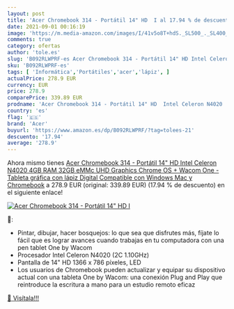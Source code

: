 ```yaml
---
layout: post
title: 'Acer Chromebook 314 - Portátil 14" HD  I al 17.94 % de descuento'
date: 2021-09-01 00:16:19
image: 'https://m.media-amazon.com/images/I/41v5o8T+hdS._SL500_._SL400_.jpg'
comments: true
category: ofertas
author: 'tole.es'
slug: 'B092RLWPRF-es Acer Chromebook 314 - Portátil 14" HD Intel Celeron N4020...'
sku: 'B092RLWPRF-es'
tags: [ 'Informática','Portátiles','acer','lápiz', ]
actualPrice: 278.9 EUR
currency: EUR
price: 278.9
comparePrice: 339.89 EUR
prodname: 'Acer Chromebook 314 - Portátil 14" HD  Intel Celeron N4020  4GB RAM  32GB eMMc  UHD Graphics  Chrome OS  + Wacom One - Tableta gráfica con lápiz Digital  Compatible con Windows  Mac y Chromebook'
country: 'es'
flag: '🇪🇸'
brand: 'Acer'
buyurl: 'https://www.amazon.es/dp/B092RLWPRF/?tag=tolees-21'
descuento: '17.94'
average: '278.9'
---
```


Ahora mismo tienes [Acer Chromebook 314 - Portátil 14" HD  Intel Celeron N4020  4GB RAM  32GB eMMc  UHD Graphics  Chrome OS  + Wacom One - Tableta gráfica con lápiz Digital  Compatible con Windows  Mac y Chromebook](https://www.amazon.es/dp/B092RLWPRF/?tag=tolees-21) a 278.9 EUR (original: 339.89 EUR) (17.94 %  de descuento) en el siguiente enlace!

[![Acer Chromebook 314 - Portátil 14" HD  I](https://m.media-amazon.com/images/I/41v5o8T+hdS._SL500_._SL400_.jpg)](https://www.amazon.es/dp/B092RLWPRF/?tag=tolees-21)

🔎:

- Pintar, dibujar, hacer bosquejos: lo que sea que disfrutes más, fíjate lo fácil que es lograr avances cuando trabajas en tu computadora con una pen tablet One by Wacom
- Procesador Intel Celeron N4020 (2C 1.10GHz)
- Pantalla de 14" HD 1366 x 786 píxeles, LED
- Los usuarios de Chromebook pueden actualizar y equipar su dispositivo actual con una tableta One by Wacom: una conexión Plug and Play que reintroduce la escritura a mano para un estudio remoto eficaz

[🛒 Visítala!!!](https://www.amazon.es/dp/B092RLWPRF/?tag=tolees-21)
